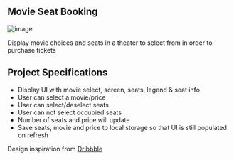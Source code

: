 ## Movie Seat Booking


![image](https://github.com/Ahmed-Elmoslmany/Kalbonyan-Elmarsos/assets/100316692/8fd39320-875a-4466-8594-76e59ffe95ec)

Display movie choices and seats in a theater to select from in order to purchase tickets

## Project Specifications

- Display UI with movie select, screen, seats, legend & seat info
- User can select a movie/price
- User can select/deselect seats
- User can not select occupied seats
- Number of seats and price will update
- Save seats, movie and price to local storage so that UI is still populated on refresh

Design inspiration from [Dribbble](https://dribbble.com/shots/3628370-Movie-Seat-Booking)
